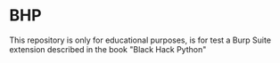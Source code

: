 # BHP

This repository is only for educational purposes, is for test a Burp Suite extension described in the book "Black Hack Python"
